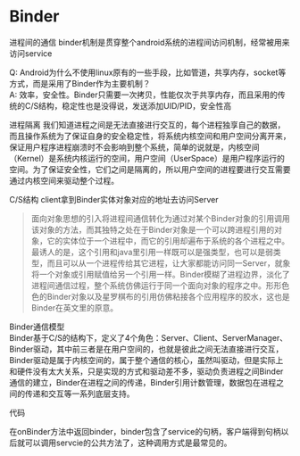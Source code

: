 # Binder
进程间的通信
binder机制是贯穿整个android系统的进程间访问机制，经常被用来访问service


Q: Android为什么不使用linux原有的一些手段，比如管道，共享内存，socket等方式，而是采用了Binder作为主要机制？  
A: 效率，安全性。Binder只需要一次拷贝，性能仅次于共享内存，而且采用的传统的C/S结构，稳定性也是没得说，发送添加UID/PID，安全性高



进程隔离
我们知道进程之间是无法直接进行交互的，每个进程独享自己的数据，而且操作系统为了保证自身的安全稳定性，将系统内核空间和用户空间分离开来，保证用户程序进程崩溃时不会影响到整个系统，简单的说就是，内核空间（Kernel）是系统内核运行的空间，用户空间（UserSpace）是用户程序运行的空间。为了保证安全性，它们之间是隔离的，所以用户空间的进程要进行交互需要通过内核空间来驱动整个过程。



C/S结构
client拿到Binder实体对象对应的地址去访问Server
>面向对象思想的引入将进程间通信转化为通过对某个Binder对象的引用调用该对象的方法，而其独特之处在于Binder对象是一个可以跨进程引用的对象，它的实体位于一个进程中，而它的引用却遍布于系统的各个进程之中。最诱人的是，这个引用和java里引用一样既可以是强类型，也可以是弱类型，而且可以从一个进程传给其它进程，让大家都能访问同一Server，就象将一个对象或引用赋值给另一个引用一样。Binder模糊了进程边界，淡化了进程间通信过程，整个系统仿佛运行于同一个面向对象的程序之中。形形色色的Binder对象以及星罗棋布的引用仿佛粘接各个应用程序的胶水，这也是Binder在英文里的原意。


Binder通信模型  
Binder基于C/S的结构下，定义了4个角色：Server、Client、ServerManager、Binder驱动，其中前三者是在用户空间的，也就是彼此之间无法直接进行交互，Binder驱动是属于内核空间的，属于整个通信的核心，虽然叫驱动，但是实际上和硬件没有太大关系，只是实现的方式和驱动差不多，驱动负责进程之间Binder通信的建立，Binder在进程之间的传递，Binder引用计数管理，数据包在进程之间的传递和交互等一系列底层支持。



代码 

在onBinder方法中返回binder，binder包含了service的句柄，客户端得到句柄以后就可以调用servcie的公共方法了，这种调用方式是最常见的。
